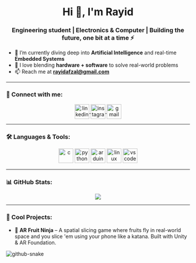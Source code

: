 <h1 align="center">Hi 👋, I'm Rayid</h1>
<h3 align="center">Engineering student | Electronics & Computer | Building the future, one bit at a time ⚡</h3>

- 🌱 I’m currently diving deep into **Artificial Intelligence** and real-time **Embedded Systems**  
- 🧠 I love blending **hardware + software** to solve real-world problems  
- 📫 Reach me at **rayidafzal@gmail.com**

---

### 🧩 Connect with me:
<p align="center">
  <a href="https://linkedin.com/in/rayid-afzal/" target="blank">
    <img align="center" src="https://github.com/VintageSpider69/VintageSpider69/blob/main/linkedin.png" alt="linkedin" height="40" width="40" />
  </a>
  <a href="https://www.instagram.com/rayid.m.afzal?igsh=MTFvbmR3ZjQyNWdjbw==" target="blank">
    <img align="center" src="https://github.com/VintageSpider69/VintageSpider69/blob/main/instagram.png" alt="instagram" height="40" width="40" />
  </a>
  <a href="mailto:rayidafzal@gmail.com">
    <img align="center" src="https://github.com/VintageSpider69/VintageSpider69/blob/main/gmail.png" alt="gmail" height="40" width="40" />
  </a>
</p>

---

### 🛠️ Languages & Tools:
<p align="center">
  <img src="https://cdn.jsdelivr.net/gh/devicons/devicon/icons/c/c-original.svg" alt="c" width="40" height="40"/>
  <img src="https://cdn.jsdelivr.net/gh/devicons/devicon/icons/python/python-original.svg" alt="python" width="40" height="40"/>
  <img src="https://cdn.jsdelivr.net/gh/devicons/devicon/icons/arduino/arduino-original.svg" alt="arduino" width="40" height="40"/>
  <img src="https://cdn.jsdelivr.net/gh/devicons/devicon/icons/linux/linux-original.svg" alt="linux" width="40" height="40"/>
  <img src="https://cdn.jsdelivr.net/gh/devicons/devicon/icons/vscode/vscode-original.svg" alt="vscode" width="40" height="40"/>
</p>

---

### 📊 GitHub Stats:
<p align="center">
  <img src="https://img.shields.io/github/stars/VintageSpider69?style=for-the-badge" />
</p>


---

### 🧠 Cool Projects:

- 🍉 **AR Fruit Ninja** – A spatial slicing game where fruits fly in real-world space and you slice 'em using your phone like a katana. Built with Unity & AR Foundation.

<picture>
  <source media="(prefers-color-scheme: dark)" srcset="https://raw.githubusercontent.com/VintageSpider69/VintageSpider69/output/github-snake-dark.svg" />
  <source media="(prefers-color-scheme: light)" srcset="https://raw.githubusercontent.com/VintageSpider69/VintageSpider69/output/github-snake.svg" />
  <img alt="github-snake" src="https://raw.githubusercontent.com/VintageSpider69/VintageSpider69/output/github-snake.svg" />
</picture>
